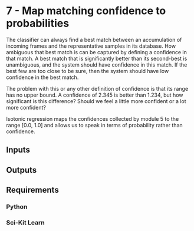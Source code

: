 # 7 - Map matching confidence to probabilities

The classifier can always find a best match between an accumulation of incoming frames and the representative samples in its database. How ambiguous that best match is can be captured by defining a confidence in that match. A best match that is significantly better than its second-best is unambiguous, and the system should have confidence in this match. If the best few are too close to be sure, then the system should have low confidence in the best match.

The problem with this or any other definition of confidence is that its range has no upper bound. A confidence of 2.345 is better than 1.234, but how significant is this difference? Should we feel a little more confident or a lot more confident?

Isotonic regression maps the confidences collected by module 5 to the range \[0.0, 1.0\] and allows us to speak in terms of probability rather than confidence.

## Inputs


## Outputs


## Requirements

### Python
### Sci-Kit Learn
